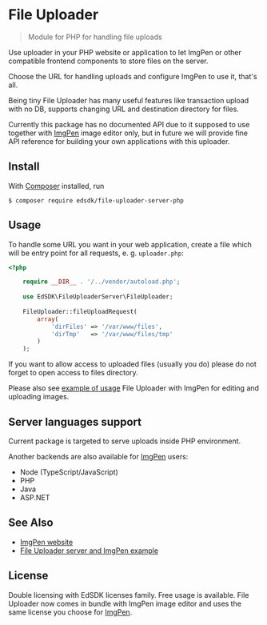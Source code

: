 # File Uploader

> Module for PHP for handling file uploads

Use uploader in your PHP website or application to let ImgPen or other compatible frontend components to store files on the server.

Choose the URL for handling uploads and configure ImgPen to use it, that's all.

Being tiny File Uploader has many useful features like transaction upload with no DB, supports changing URL and destination directory for files.

Currently this package has no documented API due to it supposed to use together with [ImgPen](https://imgpen.com) image editor only, but in future we will provide fine API reference for building your own applications with this uploader.


## Install

With [Composer](https://getcomposer.org/) installed, run

```
$ composer require edsdk/file-uploader-server-php
```


## Usage

To handle some URL you want in your web application, create a file which will be entry point for all requests, e. g. `uploader.php`: 

```php
<?php

    require __DIR__ . '/../vendor/autoload.php';
    
    use EdSDK\FileUploaderServer\FileUploader;
    
    FileUploader::fileUploadRequest(
        array(
            'dirFiles' => '/var/www/files',
            'dirTmp'   => '/var/www/files/tmp'
        )
    );
```

If you want to allow access to uploaded files (usually you do) please do not forget to open access to files directory.

Please also see [example of usage](https://packagist.org/packages/edsdk/imgpen-example-php) File Uploader with ImgPen for editing and uploading images.


## Server languages support

Current package is targeted to serve uploads inside PHP environment.

Another backends are also available for [ImgPen](https://imgpen.com) users:

- Node (TypeScript/JavaScript)
- PHP
- Java
- ASP.NET


## See Also

- [ImgPen website](https://imgpen.com)
- [File Uploader server and ImgPen example](https://packagist.org/packages/edsdk/imgpen-example-php)


## License

Double licensing with EdSDK licenses family. Free usage is available.
File Uploader now comes in bundle with ImgPen image editor and uses the same license you choose for [ImgPen](https://npmjs.com/package/@edsdk/imgpen).